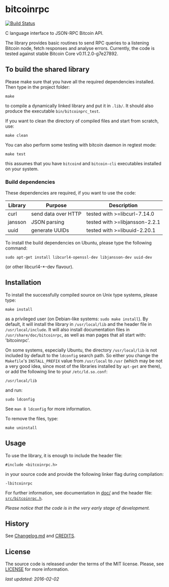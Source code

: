 # bitcoinrpc

[![Build Status](https://travis-ci.org/bitcoinrpc/libbitcoinrpc.svg?branch=master)](https://travis-ci.org/bitcoinrpc/libbitcoinrpc)

C language interface to JSON-RPC Bitcoin API.

The library provides basic routines to send RPC queries to a listening
Bitcoin node, fetch responses and analyse errors.
Currently, the code is tested against stable Bitcoin Core v0.11.2.0-g7e27892.


## To build the shared library

Please make sure that you have all the required dependencies installed.
Then type in the project folder:

    make

to compile a dynamically linked library and put it in `.lib/`. It should
also produce the executable `bin/bitcoinprc_test`.

If you want to clean the directory of compiled files and start from scratch,
use:

    make clean  

You can also perform some testing with bitcoin daemon in regtest mode:

    make test

this assumes that you have `bitcoind` and `bitcoin-cli` executables
installed on your system.


### Build dependencies

These dependencies are required, if you want to use the code:

 Library     | Purpose             | Description
 ------------|---------------------|-----------------------------------------
  curl       | send data over HTTP | tested with >=libcurl-7.14.0
  jansson    | JSON parsing        | tested with >=libjansson-2.2.1
  uuid       | generate UUIDs      | tested with >=libuuid-2.20.1

To install the build dependencies on Ubuntu, please type the following
command:

    sudo apt-get install libcurl4-openssl-dev libjansson-dev uuid-dev

(or other libcurl4-\*-dev flavour).


## Installation

To install the successfully compiled source on Unix type systems, please type:

    make install

as a privileged user  (on Debian-like systems: `sudo make install`).
By default, it will install the library in `/usr/local/lib` and the header
file in `/usr/local/include`.  It will also install documentation files in
`/usr/share/doc/bitcoinrpc`, as well as man pages that all start with:
'bitcoinrpc'.

On some systems, especially Ubuntu, the directory `/usr/local/lib` is not
included by default to the `ldconfig` search path.  So either you change
the `Makefile`'s `INSTALL_PREFIX` value from `/usr/local` to `/usr`
(which may be not a very good idea, since most of the libraries installed by
`apt-get` are there), or add the following line to your `/etc/ld.so.conf`:

    /usr/local/lib

and run:

    sudo ldconfig

See `man 8 ldconfig` for more information.

To remove the files, type:

    make uninstall


## Usage

To use the library, it is enough to include the header file:

    #include <bitcoinrpc.h>

in your source code and provide the following linker flag during compilation:

    -lbitcoinrpc

For further information, see documentation in [doc/](./doc/README.md)
and the header file: [`src/bitcoinrpc.h`](./src/bitcoinrpc.h).

*Please notice that the code is in the very early stage of development.*


## History

See [Changelog.md](./Changelog.md) and [CREDITS](./CREDITS).


## License

The source code is released under the terms of the MIT license.  Please, see
[LICENSE](./LICENSE) for more information.


*last updated: 2016-02-02*
